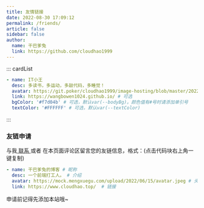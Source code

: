 ```yaml
---
title: 友情链接
date: 2022-08-30 17:09:12
permalink: /friends/
article: false
sidebar: false
author: 
  name: 干巴爹兔
  link: https://github.com/cloudhao1999
---
```

<!--
普通卡片列表容器，可用于友情链接、项目推荐、古诗词展示等。
cardList 后面可跟随一个数字表示每行最多显示多少个，选值范围1~4，默认3。在小屏时会根据屏幕宽度减少每行显示数量。
-->
::: cardList
```yaml
- name: IT小王
  desc: 多读书，多运动，多敲代码，多睡觉！
  avatar: https://git.poker/cloudhao1999/image-hosting/blob/master/20220830/1722b564916ad1d6abe401dcec7a50b8_low_res_Cuphead.1bmdfl8k7u9s.webp?raw=true # 可选
  link: https://wangbowen1024.github.io/ # 可选
  bgColor: '#f7d04b' # 可选，默认var(--bodyBg)。颜色值有#号时请添加单引号
  textColor: '#FFFFFF' # 可选，默认var(--textColor)
```
:::


### 友链申请

与我[ 联系 ](/about/#联系)或者 在本页面评论区留言您的友链信息，格式：(点击代码块右上角一键复制)


```yaml
- name: 干巴爹兔的博客 # 昵称
  desc: 一个前端打工人。 # 介绍
  avatar: https://mock.mengxuegu.com/upload/2022/06/15/avatar.jpeg # 头像
  link: https://www.cloudhao.top/  # 链接
```

申请前记得先添加本站哦~